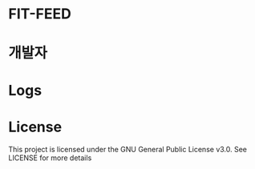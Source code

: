 # FIT-FEED

# 개발자

# Logs

# License
This project is licensed under the GNU General Public License v3.0. See LICENSE for more details
